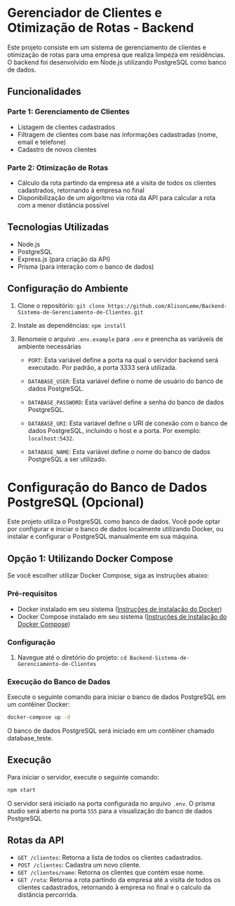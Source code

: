 # Gerenciador de Clientes e Otimização de Rotas - Backend

Este projeto consiste em um sistema de gerenciamento de clientes e otimização de rotas para uma empresa que realiza limpeza em residências. O backend foi desenvolvido em Node.js utilizando PostgreSQL como banco de dados.

## Funcionalidades

### Parte 1: Gerenciamento de Clientes

- Listagem de clientes cadastrados
- Filtragem de clientes com base nas informações cadastradas (nome, email e telefone)
- Cadastro de novos clientes

### Parte 2: Otimização de Rotas

- Cálculo da rota partindo da empresa até a visita de todos os clientes cadastrados, retornando à empresa no final
- Disponibilização de um algoritmo via rota da API para calcular a rota com a menor distância possível

## Tecnologias Utilizadas

- Node.js
- PostgreSQL
- Express.js (para criação da API)
- Prisma (para interação com o banco de dados)

## Configuração do Ambiente

1. Clone o repositório: `git clone https://github.com/AlisonLeme/Backend-Sistema-de-Gerenciamento-de-Clientes.git`
2. Instale as dependências: `npm install`
3. Renomeie o arquivo `.env.example` para `.env` e preencha as variáveis de ambiente necessárias

    - `PORT`: Esta variável define a porta na qual o servidor backend será executado. Por padrão, a porta 3333 será utilizada.

    - `DATABASE_USER`: Esta variável define o nome de usuário do banco de dados PostgreSQL.

    - `DATABASE_PASSWORD`: Esta variável define a senha do banco de dados PostgreSQL.

    - `DATABASE_URI`: Esta variável define o URI de conexão com o banco de dados PostgreSQL, incluindo o host e a porta. Por exemplo: `localhost:5432`.

    - `DATABASE_NAME`: Esta variável define o nome do banco de dados PostgreSQL a ser utilizado.

# Configuração do Banco de Dados PostgreSQL (Opcional)

Este projeto utiliza o PostgreSQL como banco de dados. Você pode optar por configurar e iniciar o banco de dados localmente utilizando Docker, ou instalar e configurar o PostgreSQL manualmente em sua máquina.

## Opção 1: Utilizando Docker Compose

Se você escolher utilizar Docker Compose, siga as instruções abaixo:

### Pré-requisitos

- Docker instalado em seu sistema ([Instruções de instalação do Docker](https://docs.docker.com/get-docker/))
- Docker Compose instalado em seu sistema ([Instruções de instalação do Docker Compose](https://docs.docker.com/compose/install/))

### Configuração

1. Navegue até o diretório do projeto: `cd Backend-Sistema-de-Gerenciamento-de-Clientes`

### Execução do Banco de Dados

Execute o seguinte comando para iniciar o banco de dados PostgreSQL em um contêiner Docker:

```bash
docker-compose up -d
```

O banco de dados PostgreSQL será iniciado em um contêiner chamado database_teste.

## Execução

Para iniciar o servidor, execute o seguinte comando:

```bash
npm start
```

O servidor será iniciado na porta configurada no arquivo `.env`.
O prisma studio será aberto na porta `555` para a visualização do banco de dados PostgreSQL

## Rotas da API

- `GET /clientes`: Retorna a lista de todos os clientes cadastrados.
- `POST /clientes`: Cadastra um novo cliente.
- `GET /clientes/name`: Retorna os clientes que contém esse nome.
- `GET /rota`: Retorna a rota partindo da empresa até a visita de todos os clientes cadastrados, retornando à empresa no final e o calculo da distância percorrida.



